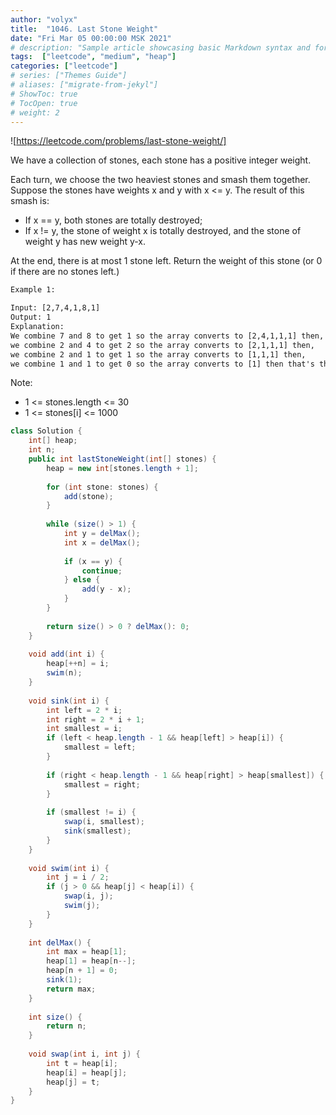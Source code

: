 ```yaml
---
author: "volyx"
title:  "1046. Last Stone Weight"
date: "Fri Mar 05 00:00:00 MSK 2021"
# description: "Sample article showcasing basic Markdown syntax and formatting for HTML elements."
tags:  ["leetcode", "medium", "heap"]
categories: ["leetcode"]
# series: ["Themes Guide"]
# aliases: ["migrate-from-jekyl"]
# ShowToc: true
# TocOpen: true
# weight: 2
---
```


![https://leetcode.com/problems/last-stone-weight/]

We have a collection of stones, each stone has a positive integer weight.

Each turn, we choose the two heaviest stones and smash them together.  Suppose the stones have weights x and y with x <= y.  The result of this smash is:

- If x == y, both stones are totally destroyed;
- If x != y, the stone of weight x is totally destroyed, and the stone of weight y has new weight y-x.

At the end, there is at most 1 stone left.  Return the weight of this stone (or 0 if there are no stones left.)

```txt
Example 1:

Input: [2,7,4,1,8,1]
Output: 1
Explanation: 
We combine 7 and 8 to get 1 so the array converts to [2,4,1,1,1] then,
we combine 2 and 4 to get 2 so the array converts to [2,1,1,1] then,
we combine 2 and 1 to get 1 so the array converts to [1,1,1] then,
we combine 1 and 1 to get 0 so the array converts to [1] then that's the value of last stone.
```

Note:

- 1 <= stones.length <= 30
- 1 <= stones[i] <= 1000

```java
class Solution {
    int[] heap;
    int n;
    public int lastStoneWeight(int[] stones) {
        heap = new int[stones.length + 1];
        
        for (int stone: stones) {
            add(stone);
        }
        
        while (size() > 1) {
            int y = delMax();
            int x = delMax();
            
            if (x == y) {
                continue;
            } else {
                add(y - x);
            }
        }
        
        return size() > 0 ? delMax(): 0;
    }
    
    void add(int i) {
        heap[++n] = i;
        swim(n);
    }
    
    void sink(int i) {
        int left = 2 * i;
        int right = 2 * i + 1;
        int smallest = i;
        if (left < heap.length - 1 && heap[left] > heap[i]) {
            smallest = left;
        }
        
        if (right < heap.length - 1 && heap[right] > heap[smallest]) {
            smallest = right;
        }
        
        if (smallest != i) {
            swap(i, smallest);
            sink(smallest);
        }
    }
    
    void swim(int i) {
        int j = i / 2;
        if (j > 0 && heap[j] < heap[i]) {
            swap(i, j);
            swim(j);
        }
    }
    
    int delMax() {
        int max = heap[1];
        heap[1] = heap[n--];
        heap[n + 1] = 0;
        sink(1);
        return max;
    }
    
    int size() {
        return n;
    }
    
    void swap(int i, int j) {
        int t = heap[i];
        heap[i] = heap[j];
        heap[j] = t;
    }
}
